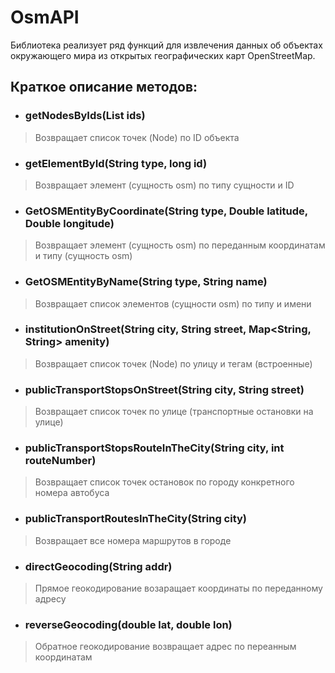 # **OsmAPI**
Библиотека реализует ряд функций для извлечения данных об объектах окружающего мира из открытых географических карт OpenStreetMap. 

## **Краткое описание методов:**
+ ### getNodesByIds(List<Long> ids)
> Возвращает список точек (Node) по ID объекта 

+ ### getElementById(String type, long id) 
> Возвращает элемент (сущность osm) по типу сущности и ID

+ ### GetOSMEntityByCoordinate(String type, Double latitude, Double longitude)
> Возвращает элемент (сущность osm) по переданным координатам и типу (сущность osm)
  
+ ### GetOSMEntityByName(String type, String name)
> Возвращает список элементов (сущности osm) по типу и имени

+ ### institutionOnStreet(String city, String street, Map<String, String> amenity)
> Возвращает список точек (Node) по улицу и тегам (встроенные)

+ ### publicTransportStopsOnStreet(String city, String street)
> Возвращает список точек по улице (транспортные остановки на улице)

+ ### publicTransportStopsRouteInTheCity(String city, int routeNumber)
> Возвращает список точек остановок по городу конкретного номера автобуса 

+ ### publicTransportRoutesInTheCity(String city)
> Возвращает все номера маршрутов в городе 

+ ### directGeocoding(String addr)
> Прямое геокодирование возаращает координаты по переданному адресу 

+ ### reverseGeocoding(double lat, double lon)
> Обратное геокодирование возвращает адрес по переанным координатам 
